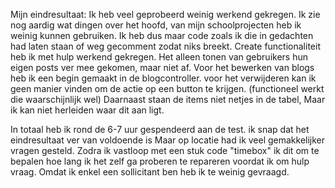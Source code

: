 Mijn eindresultaat:
Ik heb veel geprobeerd weinig werkend gekregen. Ik zie nog aardig wat dingen over het hoofd, van mijn schoolprojecten heb ik weinig kunnen gebruiken. Ik heb dus maar code zoals ik die in gedachten had laten staan of weg gecomment zodat niks breekt.
Create functionaliteit heb ik met hulp werkend gekregen.
Het alleen tonen van gebruikers hun eigen posts ver mee gekomen, maar niet af.
Voor het bewerken van blogs heb ik een begin gemaakt in de blogcontroller.
voor het verwijderen kan ik geen manier vinden om de actie op een button te krijgen. (functioneel werkt die waarschijnlijk wel)
Daarnaast staan de items niet netjes in de tabel, Maar ik kan niet herleiden waar dit aan ligt.

In totaal heb ik rond de 6-7 uur gespendeerd aan de test. ik snap dat het eindresultaat ver van voldoende is Maar op locatie had ik veel gemakkelijker vragen gesteld.
Zodra ik vastloop met een stuk code "timebox" ik dit om te bepalen hoe lang ik het zelf ga proberen te repareren voordat ik om hulp vraag. Omdat ik enkel een sollicitant ben heb ik te weinig gevraagd.
